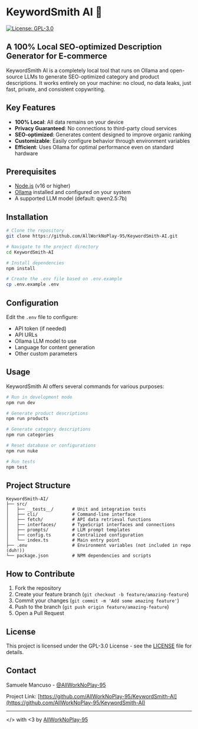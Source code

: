 # KeywordSmith AI 🧠

[![License: GPL-3.0](https://img.shields.io/badge/License-GPL--3.0-blue.svg)](https://www.gnu.org/licenses/gpl-3.0)

## A 100% Local SEO-optimized Description Generator for E-commerce

KeywordSmith AI is a completely local tool that runs on Ollama and open-source LLMs to generate SEO-optimized category
and product descriptions. It works entirely on your machine: no cloud, no data leaks, just fast, private, and consistent
copywriting.

## Key Features

- **100% Local**: All data remains on your device
- **Privacy Guaranteed**: No connections to third-party cloud services
- **SEO-optimized**: Generates content designed to improve organic ranking
- **Customizable**: Easily configure behavior through environment variables
- **Efficient**: Uses Ollama for optimal performance even on standard hardware

## Prerequisites

- [Node.js](https://nodejs.org/) (v16 or higher)
- [Ollama](https://ollama.ai/) installed and configured on your system
- A supported LLM model (default: qwen2.5:7b)

## Installation

```bash
# Clone the repository
git clone https://github.com/AllWorkNoPlay-95/KeywordSmith-AI.git

# Navigate to the project directory
cd KeywordSmith-AI

# Install dependencies
npm install

# Create the .env file based on .env.example
cp .env.example .env
```

## Configuration

Edit the `.env` file to configure:

- API token (if needed)
- API URLs
- Ollama LLM model to use
- Language for content generation
- Other custom parameters

## Usage

KeywordSmith AI offers several commands for various purposes:

```bash
# Run in development mode
npm run dev

# Generate product descriptions
npm run products

# Generate category descriptions
npm run categories

# Reset database or configurations
npm run nuke

# Run tests
npm test
```

## Project Structure

```
KeywordSmith-AI/
├── src/
│   ├── __tests__/       # Unit and integration tests
│   ├── cli/             # Command-line interface
│   ├── fetch/           # API data retrieval functions
│   ├── interfaces/      # TypeScript interfaces and connections
│   ├── prompts/         # LLM prompt templates
│   ├── config.ts        # Centralized configuration
│   └── index.ts         # Main entry point
├── .env                 # Environment variables (not included in repo (duh!))
└── package.json         # NPM dependencies and scripts
```

## How to Contribute

1. Fork the repository
2. Create your feature branch (`git checkout -b feature/amazing-feature`)
3. Commit your changes (`git commit -m 'Add some amazing feature'`)
4. Push to the branch (`git push origin feature/amazing-feature`)
5. Open a Pull Request

## License

This project is licensed under the GPL-3.0 License - see the [LICENSE](LICENSE) file for details.

## Contact

Samuele Mancuso - [@AllWorkNoPlay-95](https://github.com/AllWorkNoPlay-95)

Project Link: [https://github.com/AllWorkNoPlay-95/KeywordSmith-AI](https://github.com/AllWorkNoPlay-95/KeywordSmith-AI)

---

</> with <3 by [AllWorkNoPlay-95](https://github.com/AllWorkNoPlay-95)